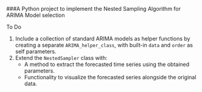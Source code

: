 ###A Python project to implement the Nested Sampling Algorithm for ARIMA Model selection

 To Do
1. Include a collection of standard ARIMA models as helper functions by creating a separate `ARIMA_helper_class`, with built-in `data` and `order` as self parameters.  
2. Extend the `NestedSampler` class with:
   - A method to extract the forecasted time series using the obtained parameters.
   - Functionality to visualize the forecasted series alongside the original data.
